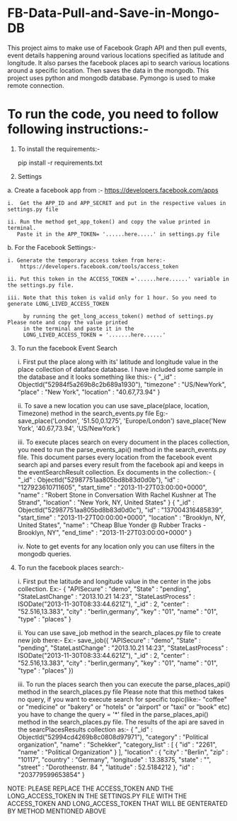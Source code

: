 FB-Data-Pull-and-Save-in-Mongo-DB
=================================

This project aims to make use of Facebook Graph API and then pull events, event details happening around various locations specified as latitude and longitude. It also parses the facebook places api to search various locations around a specific location. Then saves the data in the mongodb. This project uses python and mongodb database. Pymongo is used to make remote connection.

To run the code, you need to follow following instructions:-
=================================

1. To install the requirements:-
	
	pip install -r requirements.txt

2. Settings 
 
 a. Create a facebook app from :-  https://developers.facebook.com/apps
 
 	i.  Get the APP_ID and APP_SECRET and put in the respective values in settings.py file 
	
	ii. Run the method get_app_token() and copy the value printed in terminal.
	   Paste it in the APP_TOKEN= '......here.....' in settings.py file
	   
 b. For the Facebook Settings:-
 
 	i. Generate the temporary access token from here:-
 		https://developers.facebook.com/tools/access_token

 	ii. Put this token in the ACCESS_TOKEN ='......here......' variable in the settings.py file.
	
 	iii. Note that this token is valid only for 1 hour. So you need to generate LONG_LIVED_ACCESS_TOKEN 
	
 	     by running the get_long_access_token() method of settings.py Please note and copy the value printed 
 		 in the terminal and paste it in the 
 		 LONG_LIVED_ACCESS_TOKEN = '.......here......'
		 
 3. To run the facebook Event Search
 
  	i. First put the place along with its' latitude and longitude value in the place collection of dataface database. 
	   I have included some sample in the database and it looks something like this:-
	  	{
		    "_id" : ObjectId("52984f5a269b8c2b689a1930"),
		    "timezone" : "US/NewYork",
		    "place" : "New York",
		    "location" : "40.67,73.94"
		}

	ii. To save a new location you can use save_place(place, location, Timezone) method in the search_events.py file
		Eg:-
		save_place('London', '51.50,0.1275', 'Europe/London')
		save_place('New York', '40.67,73.94', 'US/NewYork') 

	iii. To execute places search on every document in the places collection, you need to run the parse_events_api() 
		method in the search_events.py file. This document parses every location from the facebook event search api and 
		parses every result from the facebook api and keeps in the eventSearchResult collection.
		Ex documents in the collection:-
		{
	        "_id" : ObjectId("52987751aa805bd8b83d0d0b"),
	        "id" : "127923610711605",
	        "start_time" : "2013-11-27T03:00:00+0000",
	        "name" : "Robert Stone in Conversation With Rachel Kushner at The Strand",
	        "location" : "New York, NY, United States"
		}
		{
		        "_id" : ObjectId("52987751aa805bd8b83d0d0c"),
		        "id" : "137004316485839",
		        "start_time" : "2013-11-27T00:00:00+0000",
		        "location" : "Brooklyn, NY, United States",
		        "name" : "Cheap Blue Yonder @ Rubber Tracks - Brooklyn, NY",
		        "end_time" : "2013-11-27T03:00:00+0000"
		}

	iv. Note to get events for any location only you can use filters in the mongodb queries.

4. To run the facebook places search:-
	
	i. First put the latitude and longitude value in the center in the jobs collection. Ex:- 
		{
        "APISecure" : "demo",
        "State" : "pending",
        "StateLastChange" : "2013.10.21 14:23",
        "StateLastProcess" : ISODate("2013-11-30T08:33:44.621Z"),
        "_id" : 2,
        "center" : "52.516,13.383",
        "city" : "berlin,germany",
        "key" : "01",
        "name" : "01",
        "type" : "places"
		}

	ii. You can use save_job method in the search_places.py file to create new job there:- 
	Ex:- 
		save_job({
		        "APISecure" : "demo",
		        "State" : "pending",
		        "StateLastChange" : "2013.10.21 14:23",
		        "StateLastProcess" : ISODate("2013-11-30T08:33:44.621Z"),
		        "_id" : 2,
		        "center" : "52.516,13.383",
		        "city" : "berlin,germany",
		        "key" : "01",
		        "name" : "01",
		        "type" : "places"
		})
	
	iii. To run the places search then you can execute the parse_places_api() method in the search_places.py file
		Please note that this method takes no query, if you want to execute search for specific topic(like:- "coffee" or "medicine" or "bakery" or "hotels" or "airport" or "taxi" or "book" etc) you have to change the query = '*' filed in the parse_places_api() method in the search_places.py file. The results of the api are saved in the searcPlacesResults collection as:- 
		{
        "_id" : ObjectId("52994cd4269b8c0808d97971"),
        "category" : "Political organization",
        "name" : "Schekker",
        "category_list" : [
                {
                        "id" : "2261",
                        "name" : "Political Organization"
                }
        ],
        "location" : {
                "city" : "Berlin",
                "zip" : "10117",
                "country" : "Germany",
                "longitude" : 13.38375,
                "state" : "",
                "street" : "Dorotheenstr. 84 ",
                "latitude" : 52.5184212
        },
        "id" : "203779599653854"
		}

NOTE:
PLEASE REPLACE THE ACCESS_TOKEN AND THE LONG_ACCESS_TOKEN IN THE SETTINGS.PY FILE WITH THE ACCESS_TOKEN AND LONG_ACCESS_TOKEN THAT WILL BE GENTERATED BY METHOD MENTIONED ABOVE
